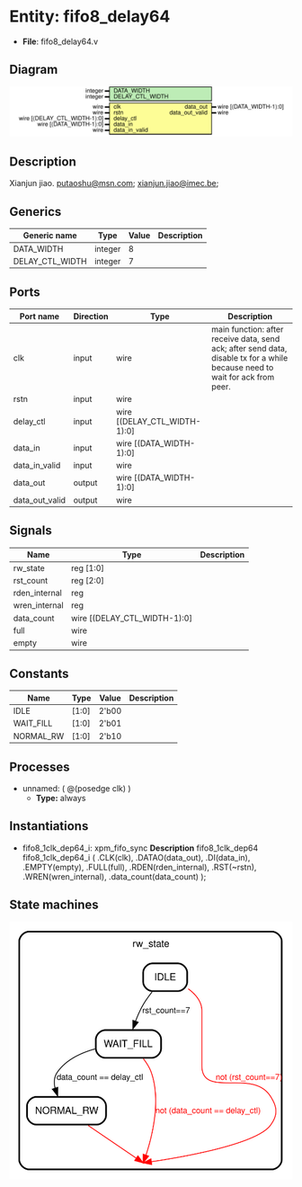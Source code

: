 # Entity: fifo8_delay64

- **File**: fifo8_delay64.v
## Diagram

![Diagram](fifo8_delay64.svg "Diagram")
## Description

 Xianjun jiao. putaoshu@msn.com; xianjun.jiao@imec.be;

## Generics

| Generic name    | Type    | Value | Description |
| --------------- | ------- | ----- | ----------- |
| DATA_WIDTH      | integer | 8     |             |
| DELAY_CTL_WIDTH | integer | 7     |             |
## Ports

| Port name      | Direction | Type                         | Description                                                                                                                   |
| -------------- | --------- | ---------------------------- | ----------------------------------------------------------------------------------------------------------------------------- |
| clk            | input     | wire                         |  main function: after receive data, send ack; after send data, disable tx for a while because need to wait for ack from peer. |
| rstn           | input     | wire                         |                                                                                                                               |
| delay_ctl      | input     | wire [(DELAY_CTL_WIDTH-1):0] |                                                                                                                               |
| data_in        | input     | wire [(DATA_WIDTH-1):0]      |                                                                                                                               |
| data_in_valid  | input     | wire                         |                                                                                                                               |
| data_out       | output    | wire [(DATA_WIDTH-1):0]      |                                                                                                                               |
| data_out_valid | output    | wire                         |                                                                                                                               |
## Signals

| Name          | Type                         | Description |
| ------------- | ---------------------------- | ----------- |
| rw_state      | reg [1:0]                    |             |
| rst_count     | reg [2:0]                    |             |
| rden_internal | reg                          |             |
| wren_internal | reg                          |             |
| data_count    | wire [(DELAY_CTL_WIDTH-1):0] |             |
| full          | wire                         |             |
| empty         | wire                         |             |
## Constants

| Name      | Type  | Value | Description |
| --------- | ----- | ----- | ----------- |
| IDLE      | [1:0] | 2'b00 |             |
| WAIT_FILL | [1:0] | 2'b01 |             |
| NORMAL_RW | [1:0] | 2'b10 |             |
## Processes
- unnamed: ( @(posedge clk) )
  - **Type:** always
## Instantiations

- fifo8_1clk_dep64_i: xpm_fifo_sync
**Description**
 fifo8_1clk_dep64 fifo8_1clk_dep64_i (
     .CLK(clk),
     .DATAO(data_out),
     .DI(data_in),
     .EMPTY(empty),
     .FULL(full),
     .RDEN(rden_internal),
     .RST(~rstn),
     .WREN(wren_internal),
     .data_count(data_count)
 );

## State machines

![Diagram_state_machine_0]( stm_fifo8_delay64_00.svg "Diagram")